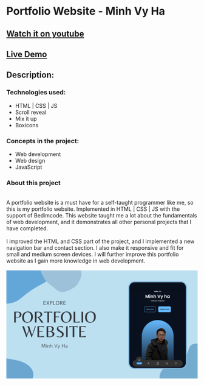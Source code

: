 # Portfolio Website - Minh Vy Ha
## [Watch it on youtube]()
## [Live Demo](https://minhvyha.tech)

## **Description:**

### Technologies used:

- HTML | CSS | JS
- Scroll reveal
- Mix it up
- Boxicons


### Concepts in the project:

- Web development
- Web design
- JavaScript

### About this project
\
A portfolio website is a must have for a self-taught programmer like me, so this is my portfolio website. Implemented in HTML | CSS | JS with the support of Bedimcode. This website taught me a lot about the fundamentals of web development, and it demonstrates all other personal projects that I have completed.
\
\
I improved the HTML and CSS part of the project, and I implemented a new navigation bar and contact section. I also make it responsive and fit for small and medium screen devices. I will further improve this portfolio website as I gain more knowledge in web development.
\
\
![preview img](/preview.png)
